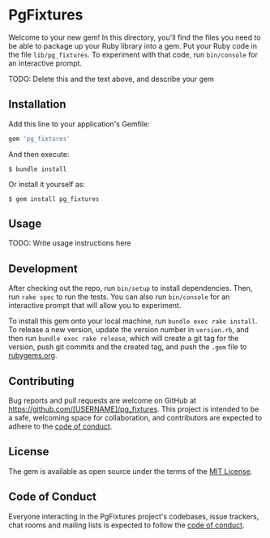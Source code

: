 # PgFixtures

Welcome to your new gem! In this directory, you'll find the files you need to be able to package up your Ruby library into a gem. Put your Ruby code in the file `lib/pg_fixtures`. To experiment with that code, run `bin/console` for an interactive prompt.

TODO: Delete this and the text above, and describe your gem

## Installation

Add this line to your application's Gemfile:

```ruby
gem 'pg_fixtures'
```

And then execute:

    $ bundle install

Or install it yourself as:

    $ gem install pg_fixtures

## Usage

TODO: Write usage instructions here

## Development

After checking out the repo, run `bin/setup` to install dependencies. Then, run `rake spec` to run the tests. You can also run `bin/console` for an interactive prompt that will allow you to experiment.

To install this gem onto your local machine, run `bundle exec rake install`. To release a new version, update the version number in `version.rb`, and then run `bundle exec rake release`, which will create a git tag for the version, push git commits and the created tag, and push the `.gem` file to [rubygems.org](https://rubygems.org).

## Contributing

Bug reports and pull requests are welcome on GitHub at https://github.com/[USERNAME]/pg_fixtures. This project is intended to be a safe, welcoming space for collaboration, and contributors are expected to adhere to the [code of conduct](https://github.com/[USERNAME]/pg_fixtures/blob/master/CODE_OF_CONDUCT.md).

## License

The gem is available as open source under the terms of the [MIT License](https://opensource.org/licenses/MIT).

## Code of Conduct

Everyone interacting in the PgFixtures project's codebases, issue trackers, chat rooms and mailing lists is expected to follow the [code of conduct](https://github.com/[USERNAME]/pg_fixtures/blob/master/CODE_OF_CONDUCT.md).
